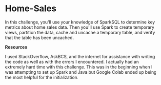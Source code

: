 # Home-Sales


In this challenge, you'll use your knowledge of SparkSQL to determine key metrics about home sales data. Then you'll use Spark to create temporary views, partition the data, cache and uncache a temporary table, and verify that the table has been uncached.

**Resources**

I used StackOverflow, AskBCS, and the internet for assistance with writing the code as well as with the errors I encountered. I actually had an extremely hard time with this challenge. This was in the beginning when I was attempting to set up Spark and Java but Google Colab ended up being the most helpful for the initialization.
